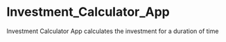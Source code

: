 # Investment_Calculator_App
Investment Calculator App calculates the investment for a duration of time
